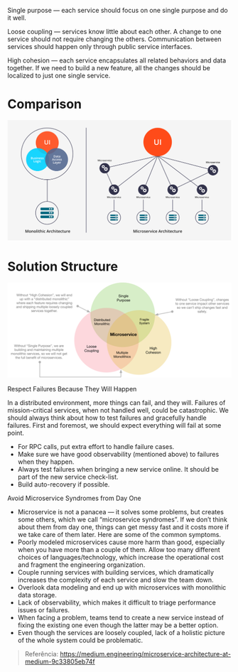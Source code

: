 Single purpose — each service should focus on one single purpose and do it well.

Loose coupling — services know little about each other. A change to one service should not require changing the others. Communication between services should happen only through public service interfaces.

High cohesion — each service encapsulates all related behaviors and data together. If we need to build a new feature, all the changes should be localized to just one single service.

# Comparison
![microservice-monolithic](/docs/imgs/microservice-monolithic.png)



# Solution Structure
![microservice](/docs/imgs/microservice.png)

Respect Failures Because They Will Happen

In a distributed environment, more things can fail, and they will. Failures of mission-critical services, when not handled well, could be catastrophic. We should always think about how to test failures and gracefully handle failures.
First and foremost, we should expect everything will fail at some point.

- For RPC calls, put extra effort to handle failure cases.
- Make sure we have good observability (mentioned above) to failures when they happen.
- Always test failures when bringing a new service online. It should be part of the new service check-list.
- Build auto-recovery if possible.


Avoid Microservice Syndromes from Day One

- Microservice is not a panacea — it solves some problems, but creates some others, which we call “microservice syndromes”. If we don’t think about them from day one, things can get messy fast and it costs more if we take care of them later. Here are some of the common symptoms.
- Poorly modeled microservices cause more harm than good, especially when you have more than a couple of them.
Allow too many different choices of languages/technology, which increase the operational cost and fragment the engineering organization.
- Couple running services with building services, which dramatically increases the complexity of each service and slow the team down.
- Overlook data modeling and end up with microservices with monolithic data storage.
- Lack of observability, which makes it difficult to triage performance issues or failures.
- When facing a problem, teams tend to create a new service instead of fixing the existing one even though the latter may be a better option.
- Even though the services are loosely coupled, lack of a holistic picture of the whole system could be problematic.



> Referência: https://medium.engineering/microservice-architecture-at-medium-9c33805eb74f